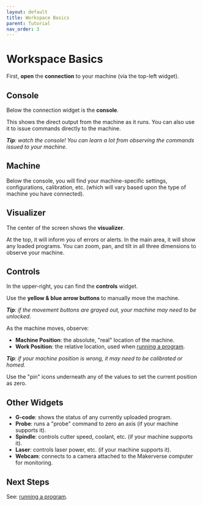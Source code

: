 ```yaml
---
layout: default
title: Workspace Basics
parent: Tutorial
nav_order: 3
---
```


# Workspace Basics

First, **open** the **connection** to your machine (via the top-left widget).

## Console

Below the connection widget is the **console**.

This shows the direct output from the machine as it runs. You can also use it to issue commands directly to the machine.

_**Tip**: watch the console! You can learn a lot from observing the commands issued to your machine._

## Machine

Below the console, you will find your machine-specific settings, configurations, calibration, etc. (which will vary based upon the type of machine you have connected).

## Visualizer

The center of the screen shows the **visualizer**.

At the top, it will inform you of errors or alerts. In the main area, it will show any loaded programs. You can zoom, pan, and tilt in all three dimensions to observe your machine.

## Controls

In the upper-right, you can find the **controls** widget.

Use the **yellow & blue arrow buttons** to manually move the machine.

_**Tip**: if the movement buttons are grayed out, your machine may need to be unlocked._

As the machine moves, observe:

* **Machine Position**: the absolute, "real" location of the machine.
* **Work Position**: the relative location, used when [running a program](/tutorial/run-programs).

_**Tip**: if your machine position is wrong, it may need to be calibrated or homed._

Use the "pin" icons underneath any of the values to set the current position as zero.

## Other Widgets

- **G-code**: shows the status of any currently uploaded program.
- **Probe**: runs a "probe" command to zero an axis (if your machine supports it).
- **Spindle**: controls cutter speed, coolant, etc. (if your machine supports it).
- **Laser**: controls laser power, etc. (if your machine supports it).
- **Webcam**: connects to a camera attached to the Makerverse computer for monitoring.

## Next Steps

See: [running a program](/tutorial/run-programs).
